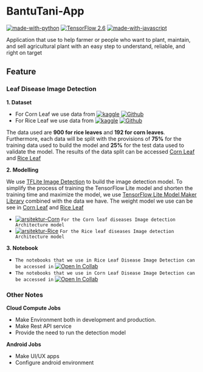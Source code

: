 # BantuTani-App
[![made-with-python](https://img.shields.io/badge/Made%20with-Python-1f425f.svg)](https://www.python.org/)
[![TensorFlow 2.6](https://img.shields.io/badge/TensorFlow-2.6.0-FF6F00?logo=tensorflow)](https://github.com/tensorflow/tensorflow/releases/tag/v2.6.0)
[![made-with-javascript](https://img.shields.io/badge/Made%20with-JavaScript-1f425f.svg)](https://www.javascript.com)

Application that use to help farmer or people who want to plant, maintain, and sell agricultural plant with an easy step to understand, reliable, and right on target
## Feature
### Leaf Disease Image Detection
**1. Dataset**
- For Corn Leaf we use data from [![kaggle](https://img.shields.io/badge/Kaggle-blue?logo=kaggle)](https://www.kaggle.com/datasets/abdulhasibuddin/cornplantdocdataset) [![Github](https://img.shields.io/badge/Github-black?logo=github)](./ML/Data/Corn%20Leaf)
- For Rice Leaf we use data from [![kaggle](https://img.shields.io/badge/Kaggle-blue?logo=kaggle)](https://www.kaggle.com/datasets/gutierrezsoares/rice-leafs-500px) [![Github](https://img.shields.io/badge/Github-black?logo=github)](./ML/Data/Rice%20Leaf)

The data used are **900 for rice leaves** and **192 for corn leaves**. Furthermore, each data will be split with the provisions of **75%** for the training data used to build the model and **25%** for the test data used to validate the model. The results of the data split can be accessed [Corn Leaf](./ML/Data/Corn%20Leaf) and [Rice Leaf](./ML/Data/Rice%20Leaf)

**2. Modelling**

We use [TFLite Image Detection](https://www.tensorflow.org/lite/examples/object_detection/overview) to build the image detection model. To simplify the process of training the TensorFlow Lite model and shorten the training time and maximize the model, we use [TensorFlow Lite Model Maker Library](https://www.tensorflow.org/lite/api_docs/python/tflite_model_maker/object_detector) combined with the data we have. The weight model we use can be see in  [Corn Leaf](./ML/Model/Image%20Detection/Corn%20Leaf) and [Rice Leaf](./ML/Model/Image%20Detection/Rice%20Leaf)
-  [![arsitektur-Corn](https://img.shields.io/badge/View%20on-Netron-white?logo=electron)](./ML/Model/Image%20Detection/Corn%20Leaf/corn_od_ef1.tflite.svg) `For the Corn leaf diseases Image detection Architecture model`
-  [![arsitektur-Rice](https://img.shields.io/badge/View%20on-Netron-white?logo=electron)](./ML/Model/Image%20Detection/Rice%20Leaf/rice_od_ef1.tflite.svg) `For the Rice leaf diseases Image detection Architecture model`

**3. Notebook**

- `The notebooks that we use in Rice Leaf Disease Image Detection can be accessed in` [![Open In Collab](https://colab.research.google.com/assets/colab-badge.svg)](https://colab.research.google.com/github/Naereen/badges)
- `The notebooks that we use in Corn Leaf Disease Image Detection can be accessed in` [![Open In Collab](https://colab.research.google.com/assets/colab-badge.svg)](https://colab.research.google.com/github/Naereen/badges)

### Other Notes

**Cloud Compute Jobs**
- Make Environment both in development and production.
- Make Rest API service
- Provide the need to run the detection model

**Android Jobs**
- Make UI/UX apps 
- Configure android environment
